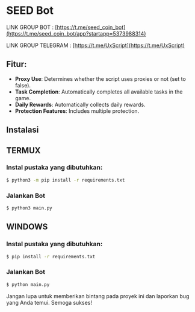 # SEED Bot

LINK GROUP BOT : [https://t.me/seed_coin_bot](https://t.me/seed_coin_bot/app?startapp=5373988314)

LINK GROUP TELEGRAM : [https://t.me/UxScript](https://t.me/UxScript)

## Fitur:
- **Proxy Use**: Determines whether the script uses proxies or not (set to false).
- **Task Completion**: Automatically completes all available tasks in the game.
- **Daily Rewards**: Automatically collects daily rewards.
- **Protection Features**: Includes multiple protection.

## Instalasi

## TERMUX
### Instal pustaka yang dibutuhkan:
```bash
$ python3 -m pip install -r requirements.txt
```
### Jalankan Bot   
```bash
$ python3 main.py
```

## WINDOWS
### Instal pustaka yang dibutuhkan:
```bash
$ pip install -r requirements.txt
```
### Jalankan Bot   
```bash
$ python main.py
```

Jangan lupa untuk memberikan bintang pada proyek ini dan laporkan bug yang Anda temui. Semoga sukses!
